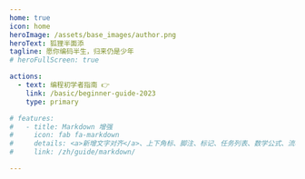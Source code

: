 ```yaml
---
home: true
icon: home
heroImage: /assets/base_images/author.png
heroText: 狐狸半面添
tagline: 愿你编码半生，归来仍是少年
# heroFullScreen: true

actions:
  - text: 编程初学者指南 👉
    link: /basic/beginner-guide-2023
    type: primary

# features:
#   - title: Markdown 增强
#     icon: fab fa-markdown
#     details: <a>新增文字对齐</a>、上下角标、脚注、标记、任务列表、数学公式、流程图、图表与幻灯片支持
#     link: /zh/guide/markdown/

---
```



